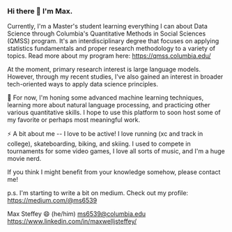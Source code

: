 ### Hi there 👋 I'm Max. 

Currently, I'm a Master's student learning everything I can about Data Science through Columbia's Quantitative Methods in Social Sciences (QMSS) program. It's an interdisciplinary degree that focuses on applying statistics fundamentals and proper research methodology to a variety of topics. Read more about my program here: https://qmss.columbia.edu/

At the moment, primary research interest is large language models. However, through my recent studies, I've also gained an interest in broader tech-oriented ways to apply data science principles. 

💬 For now, I'm honing some advanced machine learning techniques, learning more about natural language processing, and practicing other various quantitative skills. I hope to use this platform to soon host some of my favorite or perhaps most meaningful work.

⚡ A bit about me -- I love to be active! I love running (xc and track in college), skateboarding, biking, and skiing. I used to compete in tournaments for some video games, I love all sorts of music, and I'm a huge movie nerd.

If you think I might benefit from your knowledge somehow, please contact me!

p.s. I'm starting to write a bit on medium. Check out my profile: https://medium.com/@ms6539

Max Steffey 😄 (he/him)
ms6539@columbia.edu
https://www.linkedin.com/in/maxwelljsteffey/

<!--
**st3ffey/st3ffey** is a ✨ _special_ ✨ repository because its `README.md` (this file) appears on your GitHub profile.

Here are some ideas to get you started:

- 🔭 I’m currently working on ...
- 🌱 I’m currently learning ...
- 👯 I’m looking to collaborate on ...
- 🤔 I’m looking for help with ...
- 💬 Ask me about ...
- 📫 How to reach me: ...
- 😄 Pronouns: ...
- ⚡ Fun fact: ...
